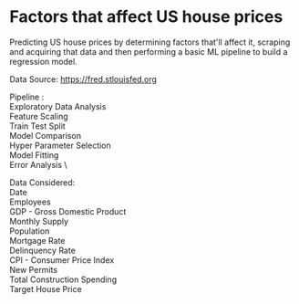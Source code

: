 # Factors that affect US house prices 

Predicting US house prices by determining factors that'll affect it, scraping and acquiring that data and then performing a basic ML pipeline to build a regression model.

Data Source: https://fred.stlouisfed.org

Pipeline : \
Exploratory Data Analysis   \
Feature Scaling  \
Train Test Split  \
Model Comparison \
Hyper Parameter Selection \
Model Fitting \
Error Analysis \

Data Considered: \
Date   \
Employees  
GDP - Gross Domestic Product \
Monthly Supply \
Population \
Mortgage Rate \
Delinquency Rate \
CPI - Consumer Price Index \
New Permits \
Total Construction Spending \
Target House Price
